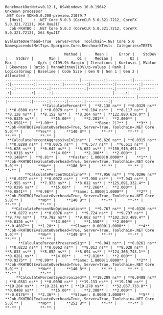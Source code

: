 
    BenchmarkDotNet=v0.12.1, OS=Windows 10.0.19042
    Unknown processor
    .NET Core SDK=5.0.200-preview.21079.7
      [Host]     : .NET Core 5.0.3 (CoreCLR 5.0.321.7212, CoreFX 5.0.321.7212), X64 RyuJIT
      Job-FKHTBO : .NET Core 5.0.3 (CoreCLR 5.0.321.7212, CoreFX 5.0.321.7212), X64 RyuJIT

    EvaluateOverhead=True  Server=True  Toolchain=.NET Core 5.0  
    Namespace=dotNetTips.Spargine.Core.BenchmarkTests  Categories=TESTS  

                               Method |      Mean |     Error |    StdDev |    StdErr |       Min |        Q1 |    Median |        Q3 |       Max |          Op/s | CI99.9% Margin | Iterations | Kurtosis | MValue | Skewness | Ratio | MannWhitney(10%)/p-values | Rank |                                                            LogicalGroup | Baseline | Code Size | Gen 0 | Gen 1 | Gen 2 | Allocated |
    --------------------------------- |----------:|----------:|----------:|----------:|----------:|----------:|----------:|----------:|----------:|--------------:|---------------:|-----------:|---------:|-------:|---------:|------:|-------------------------- |-----:|------------------------------------------------------------------------ |--------- |----------:|------:|------:|------:|----------:|
                     **CalculatePercent** |  **8.138 ns** | **0.0329 ns** | **0.0308 ns** | **0.0079 ns** |  **8.104 ns** |  **8.117 ns** |  **8.128 ns** |  **8.152 ns** |  **8.204 ns** | **122,880,639.0** |      **0.0329 ns** |      **15.00** |    **2.281** |  **2.000** |   **0.8581** |  **1.00** |                 **Base: ?|?** |    **3** | **Job-FKHTBO(EvaluateOverhead=True, Server=True, Toolchain=.NET Core 5.0)** |      **Yes** |     **140 B** |     **-** |     **-** |     **-** |         **-** |
     **CalculatePercentAggressiveInline** |  **6.626 ns** | **0.0315 ns** | **0.0280 ns** | **0.0075 ns** |  **6.577 ns** |  **6.611 ns** |  **6.628 ns** |  **6.642 ns** |  **6.682 ns** | **150,916,491.1** |      **0.0315 ns** |      **14.00** |    **2.308** |  **2.000** |   **0.1488** |  **0.81** |     **Faster: 1.0000|0.0000** |    **1** | **Job-FKHTBO(EvaluateOverhead=True, Server=True, Toolchain=.NET Core 5.0)** |       **No** |     **186 B** |     **-** |     **-** |     **-** |         **-** |
             **CalculatePercentNoInline** |  **7.956 ns** | **0.0296 ns** | **0.0277 ns** | **0.0072 ns** |  **7.908 ns** |  **7.943 ns** |  **7.955 ns** |  **7.973 ns** |  **8.012 ns** | **125,691,332.4** |      **0.0296 ns** |      **15.00** |    **2.266** |  **2.000** |   **0.0841** |  **0.98** |       **Same: 1.0000|1.0000** |    **2** | **Job-FKHTBO(EvaluateOverhead=True, Server=True, Toolchain=.NET Core 5.0)** |       **No** |     **140 B** |     **-** |     **-** |     **-** |         **-** |
       **CalculatePercentNoOptimization** |  **9.767 ns** | **0.0326 ns** | **0.0272 ns** | **0.0076 ns** |  **9.724 ns** |  **9.737 ns** |  **9.778 ns** |  **9.782 ns** |  **9.802 ns** | **102,383,489.4** |      **0.0326 ns** |      **13.00** |    **1.550** |  **2.000** |  **-0.4687** |  **1.20** |     **Slower: 0.0000|1.0000** |    **4** | **Job-FKHTBO(EvaluateOverhead=True, Server=True, Toolchain=.NET Core 5.0)** |       **No** |     **149 B** |     **-** |     **-** |     **-** |         **-** |
          **CalculatePercentPreserveSig** |  **8.041 ns** | **0.0261 ns** | **0.0232 ns** | **0.0062 ns** |  **8.013 ns** |  **8.028 ns** |  **8.033 ns** |  **8.052 ns** |  **8.094 ns** | **124,366,743.1** |      **0.0261 ns** |      **14.00** |    **2.810** |  **2.000** |   **0.9275** |  **0.99** |       **Same: 1.0000|1.0000** |    **2** | **Job-FKHTBO(EvaluateOverhead=True, Server=True, Toolchain=.NET Core 5.0)** |       **No** |     **140 B** |     **-** |     **-** |     **-** |         **-** |
         **CalculatePercentSynchronized** | **19.209 ns** | **0.0408 ns** | **0.0381 ns** | **0.0098 ns** | **19.133 ns** | **19.190 ns** | **19.204 ns** | **19.231 ns** | **19.278 ns** |  **52,057,733.0** |      **0.0408 ns** |      **15.00** |    **2.308** |  **2.000** |  **-0.0176** |  **2.36** |     **Slower: 0.0000|1.0000** |    **5** | **Job-FKHTBO(EvaluateOverhead=True, Server=True, Toolchain=.NET Core 5.0)** |       **No** |     **252 B** |     **-** |     **-** |     **-** |         **-** |
